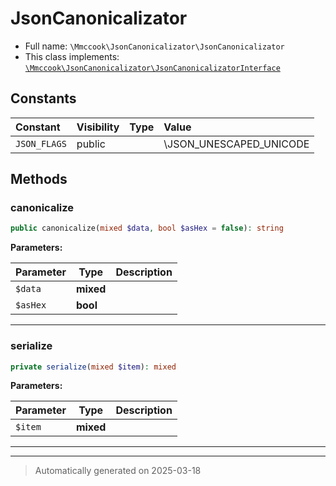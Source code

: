 
# JsonCanonicalizator





* Full name: `\Mmccook\JsonCanonicalizator\JsonCanonicalizator`
* This class implements:
[`\Mmccook\JsonCanonicalizator\JsonCanonicalizatorInterface`](./JsonCanonicalizatorInterface.md)


## Constants

| Constant | Visibility | Type | Value |
|:---------|:-----------|:-----|:------|
|`JSON_FLAGS`|public| |\JSON_UNESCAPED_UNICODE | \JSON_UNESCAPED_SLASHES|


## Methods


### canonicalize



```php
public canonicalize(mixed $data, bool $asHex = false): string
```








**Parameters:**

| Parameter | Type | Description |
|-----------|------|-------------|
| `$data` | **mixed** |  |
| `$asHex` | **bool** |  |





***

### serialize



```php
private serialize(mixed $item): mixed
```








**Parameters:**

| Parameter | Type | Description |
|-----------|------|-------------|
| `$item` | **mixed** |  |





***


***
> Automatically generated on 2025-03-18
